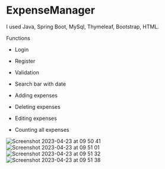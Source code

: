 # ExpenseManager

I used Java, Spring Boot, MySql, Thymeleaf, Bootstrap, HTML.


Functions

- Login

- Register

- Validation

- Search bar with date

- Adding expenses

- Deleting expenses

- Editing expenses

- Counting all expenses




![Screenshot 2023-04-23 at 09 50 41](https://user-images.githubusercontent.com/107129687/233827120-3593bb2d-e8ff-422d-8d42-1e83d5edacce.png)
![Screenshot 2023-04-23 at 09 51 01](https://user-images.githubusercontent.com/107129687/233827123-67ecafbe-a222-4c6d-9b4d-a4b8fc8f5e15.png)
![Screenshot 2023-04-23 at 09 51 32](https://user-images.githubusercontent.com/107129687/233827129-d706c072-81c6-48c7-817c-642b18fc5611.png)
![Screenshot 2023-04-23 at 09 51 38](https://user-images.githubusercontent.com/107129687/233827131-529e7091-634d-45cd-8c23-8a9a0d832ff4.png)

